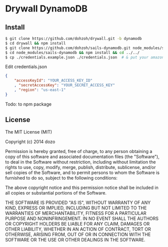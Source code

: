 Drywall DynamoDB
=============

## Install


```bash
$ git clone https://github.com/dohzoh/drywall.git -b dynamodb
$ cd drywall && npm install
$ git clone https://github.com/dohzoh/sails-dynamodb.git node_modules/sails-dynamodb -b 0.9
$ cd node_modules/sails-dynamodb && npm install && cd ../../
$ cp ./credentials.example.json ./credentials.json  # & put your amazon keys
```
Edit credentials.json

```json
{
    "accessKeyId": "YOUR_ACCESS_KEY_ID"
    , "secretAccessKey": "YOUR_SECRET_ACCESS_KEY"
    , "region": "us-east-1"
}
```
Todo: to npm package


License
------------

The MIT License (MIT)

Copyright (c) 2014 dozo

Permission is hereby granted, free of charge, to any person obtaining a copy of this software and associated documentation files (the "Software"), to deal in the Software without restriction, including without limitation the rights to use, copy, modify, merge, publish, distribute, sublicense, and/or sell copies of the Software, and to permit persons to whom the Software is furnished to do so, subject to the following conditions:

The above copyright notice and this permission notice shall be included in all copies or substantial portions of the Software.

THE SOFTWARE IS PROVIDED "AS IS", WITHOUT WARRANTY OF ANY KIND, EXPRESS OR IMPLIED, INCLUDING BUT NOT LIMITED TO THE WARRANTIES OF MERCHANTABILITY, FITNESS FOR A PARTICULAR PURPOSE AND NONINFRINGEMENT. IN NO EVENT SHALL THE AUTHORS OR COPYRIGHT HOLDERS BE LIABLE FOR ANY CLAIM, DAMAGES OR OTHER LIABILITY, WHETHER IN AN ACTION OF CONTRACT, TORT OR OTHERWISE, ARISING FROM, OUT OF OR IN CONNECTION WITH THE SOFTWARE OR THE USE OR OTHER DEALINGS IN THE SOFTWARE.
